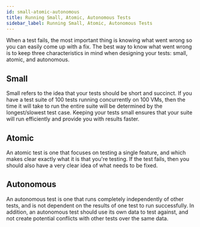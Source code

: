```yaml
---
id: small-atomic-autonomous
title: Running Small, Atomic, Autonomous Tests
sidebar_label: Running Small, Atomic, Autonomous Tests
---
```

When a test fails, the most important thing is knowing what went wrong so you can easily come up with a fix. The best way to know what went wrong is to keep three characteristics in mind when designing your tests: small, atomic, and autonomous.

## Small

Small refers to the idea that your tests should be short and succinct. If you have a test suite of 100 tests running concurrently on 100 VMs, then the time it will take to run the entire suite will be determined by the longest/slowest test case. Keeping your tests small ensures that your suite will run efficiently and provide you with results faster.

## Atomic

An atomic test is one that focuses on testing a single feature, and which makes clear exactly what it is that you're testing. If the test fails, then you should also have a very clear idea of what needs to be fixed.

## Autonomous

An autonomous test is one that runs completely independently of other tests, and is not dependent on the results of one test to run successfully. In addition, an autonomous test should use its own data to test against, and not create potential conflicts with other tests over the same data.
